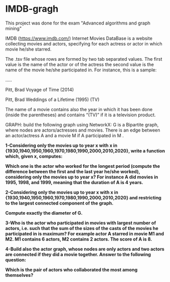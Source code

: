 # IMDB-gragh

This project was done for the exam  "Advanced algorithms and graph mining"<br />

IMDB (https://www.imdb.com/) Internet Movies DataBase is a website collecting movies and actors, specifying for each actress or actor in which movie he/she starred. <br />

The .tsv file whose rows are formed by two tab separated values. The first value is the name of the actor or of the actress the second value is the name of the movie he/she participated in. For instance, this is a sample:

….. <br />

Pitt, Brad      Voyage of Time (2014)<br />

Pitt, Brad      Weddings of a Lifetime (1995) (TV)<br />

The name of a movie contains also the year in which it has been done (inside the parentheses) and contains “(TV)” if it is a television product.

GRAPH: build the following graph using NetworkX: G is a Bipartite graph, where nodes are actors/actresses and movies. There is an edge between an actor/actress A and a movie M if A participated in M .<b />

1-Considering only the movies up to year x with x in {1930,1940,1950,1960,1970,1980,1990,2000,2010,2020}, write a function which, given x, computes:<br />

Which one is the actor who worked for the longest period (compute the difference between the first and the last year he/she worked), considering only the movies up to year x? For instance A did movies in 1995, 1998, and 1999, meaning that the duration of A is 4 years. <br />

2-Considering only the movies up to year x with x in {1930,1940,1950,1960,1970,1980,1990,2000,2010,2020} and restricting to the largest connected component of the graph.<br /> 


Compute exactly the diameter of G.<br />

3-Who is the actor who participated in movies with largest number of actors, i.e. such that the sum of the sizes of the casts of the movies he participated in is maximum? For example actor A starred in movie M1 and M2. M1 contains 6 actors, M2 contains 2 actors. The score of A is 8.<br />

4-Build also the actor graph, whose nodes are only actors and two actors are connected if they did a movie together. Answer to the following question:<br />

Which is the pair of actors who collaborated the most among themselves?<br />
